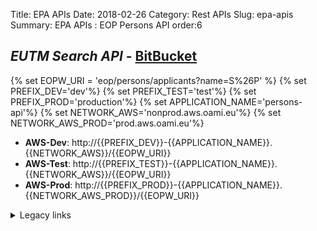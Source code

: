 Title: EPA APIs
Date: 2018-02-26
Category: Rest APIs
Slug: epa-apis
Summary: EPA APIs : EOP Persons API
order:6

## _EUTM Search API_ - <a href="https://git.euipo.europa.eu/projects/EPA/repos/persons-api/browse" target="_blank">BitBucket</a>

{% set EOPW_URI = 'eop/persons/applicants?name=S%26P' %}
{% set PREFIX_DEV='dev'%}
{% set PREFIX_TEST='test'%}
{% set PREFIX_PROD='production'%}
{% set APPLICATION_NAME='persons-api'%}
{% set NETWORK_AWS='nonprod.aws.oami.eu'%}
{% set NETWORK_AWS_PROD='prod.aws.oami.eu'%}

- **AWS-Dev**:  http://{{PREFIX_DEV}}-{{APPLICATION_NAME}}.{{NETWORK_AWS}}/{{EOPW_URI}}
- **AWS-Test**:  http://{{PREFIX_TEST}}-{{APPLICATION_NAME}}.{{NETWORK_AWS}}/{{EOPW_URI}}
- **AWS-Prod**:  http://{{PREFIX_PROD}}-{{APPLICATION_NAME}}.{{NETWORK_AWS_PROD}}/{{EOPW_URI}}

<details>
<summary>Legacy links</summary>
<ul>
  <li> **Integration** : http://int-api.dev.oami.eu/{{EOPW_URI}}</li>
  <li> **PreProd**: http://pp-api.test.oami.eu/{{EOPW_URI}}</li>
  <li> **Test**: http://test-api.test.oami.eu/{{EOPW_URI}}</li>
  <li> **Prod**: http://api.prod.oami.eu</li>
</ul>
</details>


